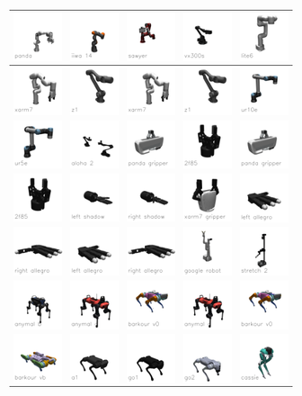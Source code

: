 



|<img src='assets/franka_emika_panda-panda.png' width=100>|<img src='assets/kuka_iiwa_14-iiwa14.png' width=100>|<img src='assets/rethink_robotics_sawyer-sawyer.png' width=100>|<img src='assets/trossen_vx300s-vx300s.png' width=100>|<img src='assets/ufactory_lite6-lite6.png' width=100>|
| :---: | :---: | :---: | :---: | :---: |
|<img src='assets/ufactory_xarm7-xarm7.png' width=100>|<img src='assets/unitree_z1-z1.png' width=100>|<img src='assets/ufactory_xarm7-xarm7.png' width=100>|<img src='assets/unitree_z1-z1.png' width=100>|<img src='assets/universal_robots_ur10e-ur10e.png' width=100>|
|<img src='assets/universal_robots_ur5e-ur5e.png' width=100>|<img src='assets/aloha-aloha.png' width=100>|<img src='assets/franka_emika_panda-hand.png' width=100>|<img src='assets/robotiq_2f85-2f85.png' width=100>|<img src='assets/franka_emika_panda-hand.png' width=100>|
|<img src='assets/robotiq_2f85-2f85.png' width=100>|<img src='assets/shadow_hand-left_hand.png' width=100>|<img src='assets/shadow_hand-right_hand.png' width=100>|<img src='assets/ufactory_xarm7-hand.png' width=100>|<img src='assets/wonik_allegro-left_hand.png' width=100>|
|<img src='assets/wonik_allegro-right_hand.png' width=100>|<img src='assets/wonik_allegro-left_hand.png' width=100>|<img src='assets/wonik_allegro-right_hand.png' width=100>|<img src='assets/google_robot-robot.png' width=100>|<img src='assets/hello_robot_stretch-stretch.png' width=100>|
|<img src='assets/anybotics_anymal_b-anymal_b.png' width=100>|<img src='assets/anybotics_anymal_c-anymal_c.png' width=100>|<img src='assets/google_barkour_v0-barkour_v0.png' width=100>|<img src='assets/anybotics_anymal_c-anymal_c.png' width=100>|<img src='assets/google_barkour_v0-barkour_v0.png' width=100>|
|<img src='assets/google_barkour_vb-barkour_vb.png' width=100>|<img src='assets/unitree_a1-a1.png' width=100>|<img src='assets/unitree_go1-go1.png' width=100>|<img src='assets/unitree_go2-go2.png' width=100>|<img src='assets/agility_cassie-cassie.png' width=100>|
